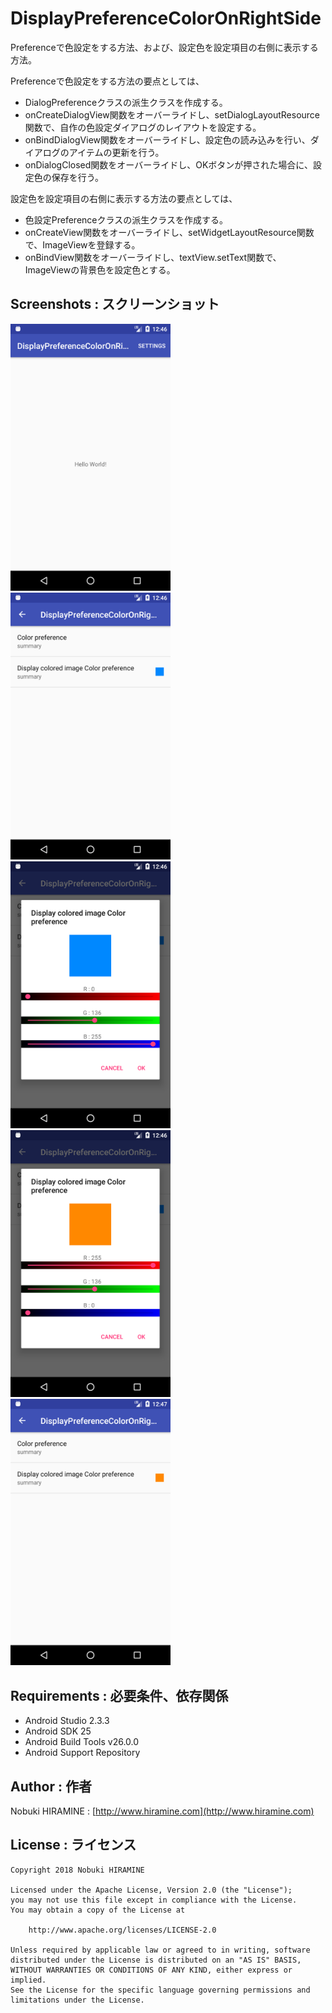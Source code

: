 # DisplayPreferenceColorOnRightSide
Preferenceで色設定をする方法、および、設定色を設定項目の右側に表示する方法。

Preferenceで色設定をする方法の要点としては、
- DialogPreferenceクラスの派生クラスを作成する。
- onCreateDialogView関数をオーバーライドし、setDialogLayoutResource関数で、自作の色設定ダイアログのレイアウトを設定する。
- onBindDialogView関数をオーバーライドし、設定色の読み込みを行い、ダイアログのアイテムの更新を行う。
- onDialogClosed関数をオーバーライドし、OKボタンが押された場合に、設定色の保存を行う。

設定色を設定項目の右側に表示する方法の要点としては、
- 色設定Preferenceクラスの派生クラスを作成する。
- onCreateView関数をオーバーライドし、setWidgetLayoutResource関数で、ImageViewを登録する。
- onBindView関数をオーバーライドし、textView.setText関数で、ImageViewの背景色を設定色とする。

## Screenshots : スクリーンショット
<img src="images/Screenshot_01.png" width="256" alt="Screenshot"/> <img src="images/Screenshot_02.png" width="256" alt="Screenshot"/> <img src="images/Screenshot_03.png" width="256" alt="Screenshot"/> <img src="images/Screenshot_04.png" width="256" alt="Screenshot"/> <img src="images/Screenshot_05.png" width="256" alt="Screenshot"/>

## Requirements : 必要条件、依存関係
- Android Studio 2.3.3
- Android SDK 25
- Android Build Tools v26.0.0
- Android Support Repository

## Author : 作者
Nobuki HIRAMINE : [http://www.hiramine.com](http://www.hiramine.com)

## License : ライセンス
```
Copyright 2018 Nobuki HIRAMINE

Licensed under the Apache License, Version 2.0 (the "License");
you may not use this file except in compliance with the License.
You may obtain a copy of the License at

    http://www.apache.org/licenses/LICENSE-2.0

Unless required by applicable law or agreed to in writing, software
distributed under the License is distributed on an "AS IS" BASIS,
WITHOUT WARRANTIES OR CONDITIONS OF ANY KIND, either express or implied.
See the License for the specific language governing permissions and
limitations under the License.
```
